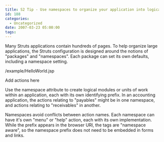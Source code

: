 ```yaml
---
title: S2 Tip - Use namespaces to organize your application into logical modules
id: 188
categories:
  - Uncategorized
date: 2007-03-23 05:00:00
tags:
---
```


Many Struts applications contain hundreds of pages. To help organize large applications, the Struts configuration is designed around the notions of "packages" and "namespaces". Each package can set its own defaults, including a namespace setting.

/example/HelloWorld.jsp

Add actions here

Use the namespace attribute to create logical modules or units of work within an application, each with its own identifying prefix. In an accounting application, the actions relating to "payables" might be in one namespace, and actions relating to "receivables" in another.

Namespaces avoid conflicts between action names. Each namespace can have it's own "menu" or "help" action, each with its own implementation. While the prefix appears in the browser URI, the tags are "namespace aware", so the namespace prefix does not need to be embedded in forms and links.
